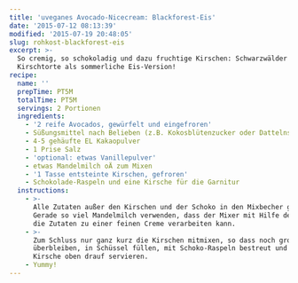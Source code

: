 ```yaml
---
title: 'uveganes Avocado-Nicecream: Blackforest-Eis'
date: '2015-07-12 08:13:39'
modified: '2015-07-19 20:48:05'
slug: rohkost-blackforest-eis
excerpt: >-
  So cremig, so schokoladig und dazu fruchtige Kirschen: Schwarzwälder
  Kirschtorte als sommerliche Eis-Version!
recipe:
  name: ''
  prepTime: PT5M
  totalTime: PT5M
  servings: 2 Portionen
  ingredients:
    - '2 reife Avocados, gewürfelt und eingefroren'
    - Süßungsmittel nach Belieben (z.B. Kokosblütenzucker oder Dattelnsirup)
    - 4-5 gehäufte EL Kakaopulver
    - 1 Prise Salz
    - 'optional: etwas Vanillepulver'
    - etwas Mandelmilch oÄ zum Mixen
    - '1 Tasse entsteinte Kirschen, gefroren'
    - Schokolade-Raspeln und eine Kirsche für die Garnitur
  instructions:
    - >-
      Alle Zutaten außer den Kirschen und der Schoko in den Mixbecher geben.
      Gerade so viel Mandelmilch verwenden, dass der Mixer mit Hilfe des Stößels
      die Zutaten zu einer feinen Creme verarbeiten kann.
    - >-
      Zum Schluss nur ganz kurz die Kirschen mitmixen, so dass noch grobe Stücke
      überbleiben, in Schüssel füllen, mit Schoko-Raspeln bestreut und mit
      Kirsche oben drauf servieren.
    - Yummy!
---
```


